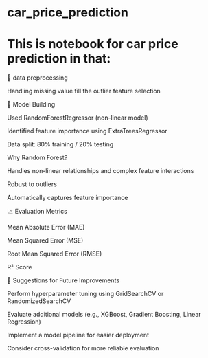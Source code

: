 # car_price_prediction


# This is notebook for car price prediction in that:

 🧹 data preprocessing

 Handling missing value
 fill the outlier
 feature selection

🧠 Model Building

Used RandomForestRegressor (non-linear model)

Identified feature importance using ExtraTreesRegressor

Data split: 80% training / 20% testing

Why Random Forest?

Handles non-linear relationships and complex feature interactions

Robust to outliers

Automatically captures feature importance

📈 Evaluation Metrics

Mean Absolute Error (MAE)

Mean Squared Error (MSE)

Root Mean Squared Error (RMSE)

R² Score

🚀 Suggestions for Future Improvements

Perform hyperparameter tuning using GridSearchCV or RandomizedSearchCV

Evaluate additional models (e.g., XGBoost, Gradient Boosting, Linear Regression)

Implement a model pipeline for easier deployment

Consider cross-validation for more reliable evaluation
